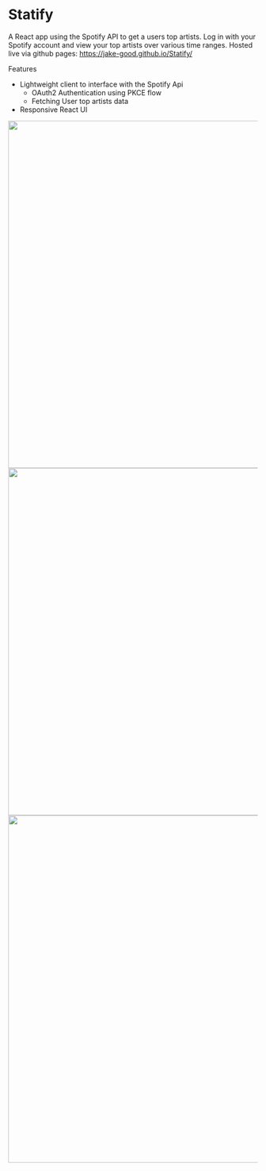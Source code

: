 # Statify
A React app using the Spotify API to get a users top artists. Log in with your Spotify account and view your top artists over various time ranges. Hosted live via github pages: https://jake-good.github.io/Statify/

Features
- Lightweight client to interface with the Spotify Api
  - OAuth2 Authentication using PKCE flow
  - Fetching User top artists data
- Responsive React UI

<img src="https://github.com/jake-good/Statify/assets/39504124/15a97d30-a786-4cbf-8cf3-03e745c88550" width="700px">
<img src="https://github.com/jake-good/Statify/assets/39504124/ae1a3f3c-c618-4564-bef5-b6191c7d2e31" width="700px">
<img src="https://github.com/jake-good/Statify/assets/39504124/5604e4f8-9726-4d01-b5c7-588396c31ebb" width="700px">
